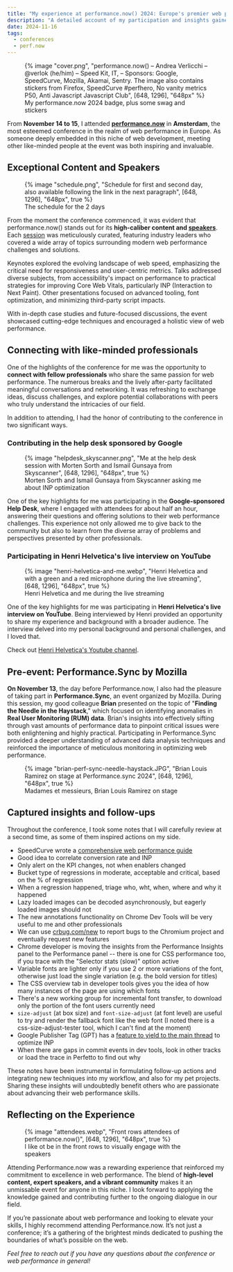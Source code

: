 ```yaml
---
title: "My experience at performance.now() 2024: Europe's premier web performance conference"
description: "A detailed account of my participation and insights gained from attending and contributing to performance.now(), the top web performance conference in Europe."
date: 2024-11-16
tags:
  - conferences
  - perf.now
---
```


<figure>
	{% image "cover.png", "performance.now() – Andrea Verlicchi – @verlok (he/him) – Speed Kit, IT, – Sponsors: Google, SpeedCurve, Mozilla, Akamai, Sentry. The image also contains stickers from Firefox, SpeedCurve #perfhero, No vanity metrics P50, Anti Javascript Javascript Club", [648, 1296], "648px" %}
	<figcaption>My performance.now 2024 badge, plus some swag and stickers</figcaption>
</figure>

From **November 14 to 15**, I attended [**performance.now**](https://www.perfnow.nl/) in **Amsterdam**, the most esteemed conference in the realm of web performance in Europe. As someone deeply embedded in this niche of web development, meeting other like-minded people at the event was both inspiring and invaluable.

## Exceptional Content and Speakers

<figure>
	{% image "schedule.png", "Schedule for first and second day, also available following the link in the next paragraph", [648, 1296], "648px", true %}
	<figcaption>The schedule for the 2 days</figcaption>
</figure>

From the moment the conference commenced, it was evident that performance.now() stands out for its **high-caliber content and [speakers](https://perfnow.nl/speakers)**. Each [session](https://perfnow.nl/schedule) was meticulously curated, featuring industry leaders who covered a wide array of topics surrounding modern web performance challenges and solutions. 

Keynotes explored the evolving landscape of web speed, emphasizing the critical need for responsiveness and user-centric metrics. Talks addressed diverse subjects, from accessibility's impact on performance to practical strategies for improving Core Web Vitals, particularly INP (Interaction to Next Paint). Other presentations focused on advanced tooling, font optimization, and minimizing third-party script impacts. 

With in-depth case studies and future-focused discussions, the event showcased cutting-edge techniques and encouraged a holistic view of web performance.

## Connecting with like-minded professionals

One of the highlights of the conference for me was the opportunity to **connect with fellow professionals** who share the same passion for web performance. The numerous breaks and the lively after-party facilitated meaningful conversations and networking. It was refreshing to exchange ideas, discuss challenges, and explore potential collaborations with peers who truly understand the intricacies of our field.

In addition to attending, I had the honor of contributing to the conference in two significant ways. 

### Contributing in the help desk sponsored by Google

<figure>
	{% image "helpdesk_skyscanner.png", "Me at the help desk session with Morten Sorth and Ismail Gunsaya from Skyscanner", [648, 1296], "648px", true %}
	<figcaption>Morten Sorth and Ismail Gunsaya from Skyscanner asking me about INP optimization</figcaption>
</figure>

One of the key highlights for me was participating in the **Google-sponsored Help Desk**, where I engaged with attendees for about half an hour, answering their questions and offering solutions to their web performance challenges. This experience not only allowed me to give back to the community but also to learn from the diverse array of problems and perspectives presented by other professionals.


### Participating in **Henri Helvetica's live interview on YouTube**

<figure>
	{% image "henri-helvetica-and-me.webp", "Henri Helvetica and with a green and a red microphone during the live streaming", [648, 1296], "648px", true %}
	<figcaption>Henri Helvetica and me during the live streaming</figcaption>
</figure>

One of the key highlights for me was participating in **Henri Helvetica's live interview on YouTube**. Being interviewed by Henri provided an opportunity to share my experience and background with a broader audience. The interview delved into my personal background and personal challenges, and I loved that.

Check out [Henri Helvetica's Youtube channel](https://www.youtube.com/channel/UC927gvqy8i0vw0q5-6-WWBA).

## Pre-event: Performance.Sync by Mozilla

**On November 13**, the day before Performance.now, I also had the pleasure of taking part in **Performance.Sync**, an event organized by Mozilla. During this session, my good colleague **Brian** presented on the topic of "**Finding the Needle in the Haystack**," which focused on identifying anomalies in **Real User Monitoring (RUM) data**. Brian's insights into effectively sifting through vast amounts of performance data to pinpoint critical issues were both enlightening and highly practical. Participating in Performance.Sync provided a deeper understanding of advanced data analysis techniques and reinforced the importance of meticulous monitoring in optimizing web performance.

<figure>
	{% image "brian-perf-sync-needle-haystack.JPG", "Brian Louis Ramirez on stage at Performance.sync 2024", [648, 1296], "648px", true %}
	<figcaption>Madames et messieurs, Brian Louis Ramirez on stage</figcaption>
</figure>


## Captured insights and follow-ups

Throughout the conference, I took some notes that I will carefully review at a second time, as some of them inspired actions on my side.

- SpeedCurve wrote a [comprehensive web performance guide](https://www.speedcurve.com/web-performance-guide/)
- Good idea to correlate conversion rate and INP
- Only alert on the KPI changes, not when enablers changed
- Bucket type of regressions in moderate, acceptable and critical, based on the % of regression
- When a regression happened, triage who, wht, when, where and why it happened
- Lazy loaded images can be decoded asynchronously, but eagerly loaded images should not
- The new annotations functionality on Chrome Dev Tools will be very useful to me and other professionals
- We can use [crbug.com/new](https://crbug.com/new) to report bugs to the Chromium project and eventually request new features
- Chrome developer is moving the insights from the Performance Insights panel to the Performance panel -- there is one for CSS performance too, if you trace with the "Selector stats (slow)" option active
- Variable fonts are lighter only if you use 2 or more variations of the font, otherwise just load the single variation (e.g. the bold version for titles)
- The CSS overview tab in developer tools gives you the idea of how many instances of the page are using which fonts
- There's a new working group for incremental font transfer, to download only the portion of the font users currently need
- `size-adjust` (at box size) and `font-size-adjust` (at font level) are useful to try and render the fallback font like the web font (I noted there is a css-size-adjust-tester tool, which I can't find at the moment)
- Google Publisher Tag (GPT) has a [feature to yield to the main thread](https://developers.google.com/publisher-tag/reference#googletag.config.PageSettingsConfig.threadYield) to optimize INP
- When there are gaps in commit events in dev tools, look in other tracks or load the trace in Perfetto to find out why

These notes have been instrumental in formulating follow-up actions and integrating new techniques into my workflow, and also for my pet projects. Sharing these insights will undoubtedly benefit others who are passionate about advancing their web performance skills.


## Reflecting on the Experience

<figure>
	{% image "attendees.webp", "Front rows attendees of performance.now()", [648, 1296], "648px", true %}
	<figcaption>I like ot be in the front rows to visually engage with the speakers</figcaption>
</figure>

Attending Performance.now was a rewarding experience that reinforced my commitment to excellence in web performance. The blend of **high-level content, expert speakers, and a vibrant community** makes it an unmissable event for anyone in this niche. I look forward to applying the knowledge gained and contributing further to the ongoing dialogue in our field.

If you’re passionate about web performance and looking to elevate your skills, I highly recommend attending Performance.now. It’s not just a conference; it’s a gathering of the brightest minds dedicated to pushing the boundaries of what’s possible on the web.

*Feel free to reach out if you have any questions about the conference or web performance in general!*